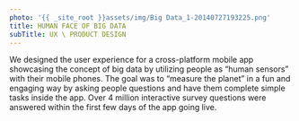 ```yaml
---
photo: '{{ _site_root }}assets/img/Big Data_1-20140727193225.png'
title: HUMAN FACE OF BIG DATA
subTitle: UX \ PRODUCT DESIGN
---
```

<p>We designed the user experience for a cross-platform mobile app showcasing the concept of big data by utilizing people as “human sensors” with their mobile phones. The goal was to “measure the planet” in a fun and engaging way by asking people questions and have them complete simple tasks inside the app. Over 4 million interactive survey questions were answered within the first few days of the app going live.</p>
